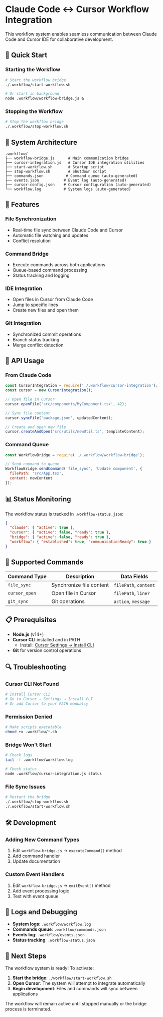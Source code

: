 # Claude Code ↔ Cursor Workflow Integration

This workflow system enables seamless communication between Claude Code and Cursor IDE for collaborative development.

## 🚀 Quick Start

### Starting the Workflow

```bash
# Start the workflow bridge
./.workflow/start-workflow.sh

# Or start in background
node .workflow/workflow-bridge.js &
```

### Stopping the Workflow

```bash
# Stop the workflow bridge
./.workflow/stop-workflow.sh
```

## 📁 System Architecture

```
.workflow/
├── workflow-bridge.js      # Main communication bridge
├── cursor-integration.js   # Cursor IDE integration utilities
├── start-workflow.sh       # Startup script
├── stop-workflow.sh        # Shutdown script
├── commands.json          # Command queue (auto-generated)
├── events.json           # Event log (auto-generated)
├── cursor-config.json    # Cursor configuration (auto-generated)
└── workflow.log          # System logs (auto-generated)
```

## 🔧 Features

### File Synchronization
- Real-time file sync between Claude Code and Cursor
- Automatic file watching and updates
- Conflict resolution

### Command Bridge
- Execute commands across both applications
- Queue-based command processing
- Status tracking and logging

### IDE Integration
- Open files in Cursor from Claude Code
- Jump to specific lines
- Create new files and open them

### Git Integration
- Synchronized commit operations
- Branch status tracking
- Merge conflict detection

## 🔌 API Usage

### From Claude Code

```javascript
const CursorIntegration = require('./.workflow/cursor-integration');
const cursor = new CursorIntegration();

// Open file in Cursor
cursor.openFile('src/components/MyComponent.tsx', 42);

// Sync file content
cursor.syncFile('package.json', updatedContent);

// Create and open new file
cursor.createAndOpen('src/utils/newUtil.ts', templateContent);
```

### Command Queue

```javascript
const WorkflowBridge = require('./.workflow/workflow-bridge');

// Send command to queue
WorkflowBridge.sendCommand('file_sync', 'Update component', {
  filePath: 'src/App.tsx',
  content: newContent
});
```

## 📊 Status Monitoring

The workflow status is tracked in `.workflow-status.json`:

```json
{
  "claude": { "active": true },
  "cursor": { "active": false, "ready": true },
  "bridge": { "active": false, "ready": true },
  "workflow": { "established": true, "communicationReady": true }
}
```

## 🎯 Supported Commands

| Command Type | Description | Data Fields |
|-------------|-------------|-------------|
| `file_sync` | Synchronize file content | `filePath`, `content` |
| `cursor_open` | Open file in Cursor | `filePath`, `line?` |
| `git_sync` | Git operations | `action`, `message` |

## 📋 Prerequisites

- **Node.js** (v14+)
- **Cursor CLI** installed and in PATH
  - Install: [Cursor Settings → Install CLI](https://cursor.sh/settings)
- **Git** for version control operations

## 🔍 Troubleshooting

### Cursor CLI Not Found
```bash
# Install Cursor CLI
# Go to Cursor → Settings → Install CLI
# Or add Cursor to your PATH manually
```

### Permission Denied
```bash
# Make scripts executable
chmod +x .workflow/*.sh
```

### Bridge Won't Start
```bash
# Check logs
tail -f .workflow/workflow.log

# Check status
node .workflow/cursor-integration.js status
```

### File Sync Issues
```bash
# Restart the bridge
./.workflow/stop-workflow.sh
./.workflow/start-workflow.sh
```

## 🛠 Development

### Adding New Command Types

1. Edit `workflow-bridge.js` → `executeCommand()` method
2. Add command handler
3. Update documentation

### Custom Event Handlers

1. Edit `workflow-bridge.js` → `emitEvent()` method
2. Add event processing logic
3. Test with event queue

## 📝 Logs and Debugging

- **System logs**: `.workflow/workflow.log`
- **Commands queue**: `.workflow/commands.json`
- **Events log**: `.workflow/events.json`
- **Status tracking**: `.workflow-status.json`

## 🚀 Next Steps

The workflow system is ready! To activate:

1. **Start the bridge**: `./workflow/start-workflow.sh`
2. **Open Cursor**: The system will attempt to integrate automatically
3. **Begin development**: Files and commands will sync between applications

The workflow will remain active until stopped manually or the bridge process is terminated.